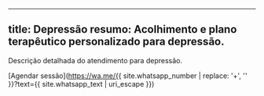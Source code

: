 
---
title: Depressão
resumo: Acolhimento e plano terapêutico personalizado para depressão.
---

Descrição detalhada do atendimento para depressão.

[Agendar sessão](https://wa.me/{{ site.whatsapp_number | replace: '+', '' }}?text={{ site.whatsapp_text | uri_escape }})
